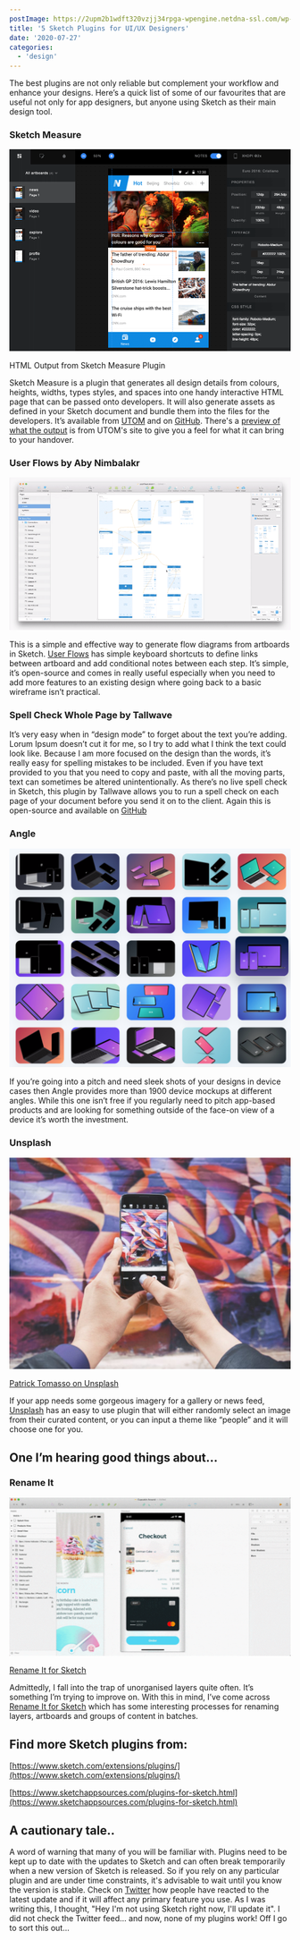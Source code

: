 ```yaml
---
postImage: https://2upm2b1wdft320vzjj34rpga-wpengine.netdna-ssl.com/wp-content/uploads/2020/07/cbe5e70a-3bb4-405c-887e-8e7b230bb45a.png.webp
title: '5 Sketch Plugins for UI/UX Designers'
date: '2020-07-27'
categories:
  - 'design'
---
```


The best plugins are not only reliable but complement your workflow and enhance your designs. Here’s a quick list of some of our favourites that are useful not only for app designers, but anyone using Sketch as their main design tool.

### Sketch Measure

![Sketch Plugins. HTML Output from Sketch Measure Plugin](images/Screenshot-2020-07-02-12.53.28.png)

HTML Output from Sketch Measure Plugin

Sketch Measure is a plugin that generates all design details from colours, heights, widths, types styles, and spaces into one handy interactive HTML page that can be passed onto developers. It will also generate assets as defined in your Sketch document and bundle them into the files for the developers. It’s available from [UTOM](https://utom.design/measure.html) and on [GitHub](https://github.com/utom/sketch-measure). There's a [preview of what the output](https://utom.design/news/) is from UTOM's site to give you a feel for what it can bring to your handover.

### User Flows by Aby Nimbalakr

![Sketch Plugins.](images/Screenshot-2020-07-02-12.55.26.png)

This is a simple and effective way to generate flow diagrams from artboards in Sketch. [User Flows](https://abynim.github.io/UserFlows/) has simple keyboard shortcuts to define links between artboard and add conditional notes between each step. It’s simple, it’s open-source and comes in really useful especially when you need to add more features to an existing design where going back to a basic wireframe isn’t practical.

### Spell Check Whole Page by Tallwave

It’s very easy when in “design mode” to forget about the text you’re adding. Lorum Ipsum doesn’t cut it for me, so I try to add what I think the text could look like. Because I am more focused on the design than the words, it’s really easy for spelling mistakes to be included. Even if you have text provided to you that you need to copy and paste, with all the moving parts, text can sometimes be altered unintentionally. As there’s no live spell check in Sketch, this plugin by Tallwave allows you to run a spell check on each page of your document before you send it on to the client. Again this is open-source and available on [GitHub](https://github.com/Tallwave/sketch-spellcheck-all-layers)

### Angle

![Sketch PluginsA selection of device templates from Angle](images/Screenshot-2020-07-02-13.08.56-1024x796.png)

If you’re going into a pitch and need sleek shots of your designs in device cases then Angle provides more than 1900 device mockups at different angles. While this one isn’t free if you regularly need to pitch app-based products and are looking for something outside of the face-on view of a device it’s worth the investment.

### Unsplash

![Sketch Plugins](images/patrick-tomasso-KGcLJwIYiac-unsplash-1024x769.jpg)

[Patrick Tomasso on Unsplash](https://unsplash.com/photos/KGcLJwIYiac)

If your app needs some gorgeous imagery for a gallery or news feed, [Unsplash](https://unsplash.com) has an easy to use plugin that will either randomly select an image from their curated content, or you can input a theme like “people” and it will choose one for you.

## One I’m hearing good things about...

### Rename It

![Sketch Plugins. Rename It for Sketch](images/hero_animation-633bdc580ca9e24cc49e6472e8511828-1024x576.gif)

[Rename It for Sketch](https://renameit.design/sketch/)

Admittedly, I fall into the trap of unorganised layers quite often. It’s something I’m trying to improve on. With this in mind, I’ve come across [Rename It for Sketch](https://renameit.design/sketch/) which has some interesting processes for renaming layers, artboards and groups of content in batches.

## Find more Sketch plugins from:

[https://www.sketch.com/extensions/plugins/](https://www.sketch.com/extensions/plugins/)

[https://www.sketchappsources.com/plugins-for-sketch.html](https://www.sketchappsources.com/plugins-for-sketch.html)

## A cautionary tale..

A word of warning that many of you will be familiar with. Plugins need to be kept up to date with the updates to Sketch and can often break temporarily when a new version of Sketch is released. So if you rely on any particular plugin and are under time constraints, it's advisable to wait until you know the version is stable. Check on [Twitter](https://twitter.com/sketch) how people have reacted to the latest update and if it will affect any primary feature you use. As I was writing this, I thought, "Hey I'm not using Sketch right now, I'll update it". I did not check the Twitter feed... and now, none of my plugins work! Off I go to sort this out...
